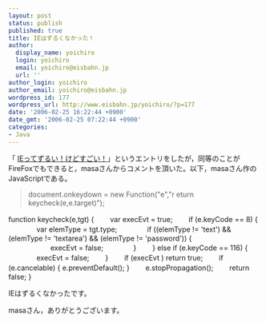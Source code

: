 ```yaml
---
layout: post
status: publish
published: true
title: IEはずるくなかった！
author:
  display_name: yoichiro
  login: yoichiro
  email: yoichiro@eisbahn.jp
  url: ''
author_login: yoichiro
author_email: yoichiro@eisbahn.jp
wordpress_id: 177
wordpress_url: http://www.eisbahn.jp/yoichiro/?p=177
date: '2006-02-25 16:22:44 +0900'
date_gmt: '2006-02-25 07:22:44 +0900'
categories:
- Java
---
```


「
[IEってずるい！けどすごい！](http://www.eisbahn.jp/yoichiro/2006/01/ie.html)」というエントリをしたが，同等のことがFireFoxでもできると，masaさんからコメントを頂いた。以下，masaさん作のJavaScriptである。

>document.onkeydown = new Function("e","r eturn keycheck(e,e.target)");

function keycheck(e,tgt) {
　　var execEvt = true;
　　if (e.keyCode == 8) {
　　　　var elemType = tgt.type;
　　　　if ((elemType != 'text') && (elemType != 'textarea') && (elemType != 'password')) {
　　　　　　execEvt = false;
　　　　}
　　} else if (e.keyCode == 116) {
　　　　execEvt = false;
　　}
　　if (execEvt ) return true;
　　if (e.cancelable) { e.preventDefault(); }
　　e.stopPropagation();
　　return false;
}


IEはずるくなかったです。

masaさん，ありがとうございます。
